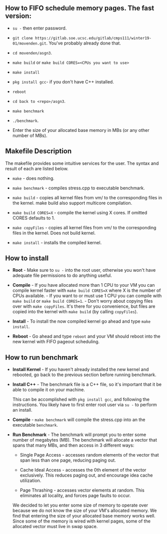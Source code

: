 
## How to FIFO schedule memory pages. The fast version:
  * `su -` then enter password.
    
  * `git clone https://gitlab.soe.ucsc.edu/gitlab/cmps111/winter19-01/movenden.git`.
    	 You've probably already done that.
  
  * `cd movenden/asgn3`.
    
  * `make build` or `make build CORES=<CPUs you want to use>`
    
  * `make install`
  
  * `pkg install gcc`- if you don't have C++ installed.
                
  * `reboot`
    
  * `cd back to <repo>/asgn3`.
    
  * `make benchmark`
      
  * `./benchmark`.
  
  * Enter the size of your allocated base memory in MBs (or any other number of MBs).
 
 ## Makefile Description
  The makefile provides some intuitive services for the user. The syntax and result of 
  each are listed below.
    
 - `make`           - does nothing.
 
 - `make benchmark` - compiles stress.cpp to executable benchmark.
 
 - `make build`     - copies all kernel files from vm/ to the corresponding 
                      files in the kernel.
                      make build also support multicore compilation.
                      
 - `make build CORES=X` - compile the kernel using X cores. 
                          If omitted CORES defaults to 1.
 - `make copyFiles` - copies all kernel files from vm/ to the corresponding files in the kernel. 
                      Does not build kernel.
                      
 - `make install`   - installs the compiled kernel.
 
  ## How to install
 - **Root**    - Make sure to `su -` into the root user, otherwise you won't 
            have adequate file permissions to do anything useful.
            
 - **Compile** - If you have allocated more than 1 CPU to your VM you can
            compile kernel faster with `make build CORES=X` where X is
            the number of CPUs available.
            - If you want to or must use 1 CPU you can compile with
            `make build` or `make build CORES=1`.
            - Don't worry about copying files over with `make copyFiles`.
            It's there for you convenience, but files are copied into 
            the kernel with `make build` (by calling `copyFiles`).

 - **Install** - To install the now compiled kernel go ahead and type 
            `make install`. 
            
 - **Reboot**  - Go ahead and type `reboot` and your VM should reboot into
            the new kernel with FIFO pageout scheduling.
            
            
  ## How to run benchmark
 - **Install Kernel**  - If you haven't already installed the new kernel and rebooted, go back 
                   to the previous section before running benchmark.
 
 - **Install C++** - The benchmark file is a C++ file, so it's important that it be able to compile it on 
               your machine.
               
   This can be accomplished with `pkg install gcc`, and following the instructions. You likely have to
   first enter root user via `su -` to perform an install.
            
 - **Compile**  - `make benchmark` will compile the stress.cpp into an the executable `benchmark`.
            
 - **Run Benchmark** - The benchmark will prompt you to enter some number of megabytes (MB). The benchmark 
              will allocate a vector that spans that many MBs, and then access in 3 different ways:
              
     + Single Page Access - accesses random elements of the vector that span less than one page, 
              reducing paging out.
              
      + Cache Ideal Access - accesses the 0th element of the vector exclusively. This reduces paging
              out, and encourage idea cache utilization.
              
      + Page Thrashing - accesses vector elements at random. This eliminates all locality, and forces 
              page faults to occur.
              
     We decided to let you enter some size of memory to operate over because we do not know the size of 
     your VM's allocated memory. 
     We find that entering the size of your allocated base memory works well. Since some of the memory
     is wired with kernel pages, some of the allocated vector must live in swap space.
